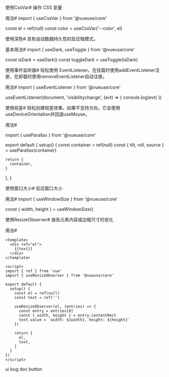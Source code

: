 使用CssVar#
操作 CSS 变量

用法#
import { useCssVar } from '@vueuse/core'

const el = ref(null)
const color = useCssVar('--color', el)

使用深色#
具有自动数据持久性的反应暗模式。

基本用法#
import { useDark, useToggle } from '@vueuse/core'

const isDark = useDark()
const toggleDark = useToggle(isDark)


使用事件监听器#
轻松使用 EventListener。在挂载时使用addEventListener注册，在卸载时使用removeEventListener自动注册。

用法#
import { useEventListener } from '@vueuse/core'

useEventListener(document, 'visibilitychange', (evt) => { console.log(evt) })


使用视差#
轻松创建视差效果。如果不支持方向，它会使用useDeviceOrientation并回退useMouse。

用法#
<div ref='container'>
</div>
import { useParallax } from '@vueuse/core'

export default {
setup() {
const container = ref(null)
const { tilt, roll, source } = useParallax(container)

    return {
      container,
    }
},
}


使用窗口大小#
反应窗口大小

用法#
import { useWindowSize } from '@vueuse/core'

const { width, height } = useWindowSize()

使用ResizeObserver#
报告元素内容或边框尺寸的变化

用法#
````
<template>
  <div ref="el">
    {{text}}
  </div>
</template>

<script>
import { ref } from 'vue'
import { useResizeObserver } from '@vueuse/core'

export default {
  setup() {
    const el = ref(null)
    const text = ref('')

    useResizeObserver(el, (entries) => {
      const entry = entries[0]
      const { width, height } = entry.contentRect
      text.value = `width: ${width}, height: ${height}`
    })

    return {
      el,
      text,
    }
  }
})
</script>

````
ui bug
doc button